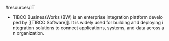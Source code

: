 #resources/IT  

- TIBCO BusinessWorks (BW) is an enterprise integration platform developed by [[TIBCO Software]]. It is widely used for building and deploying integration solutions to connect applications, systems, and data across an organization. 